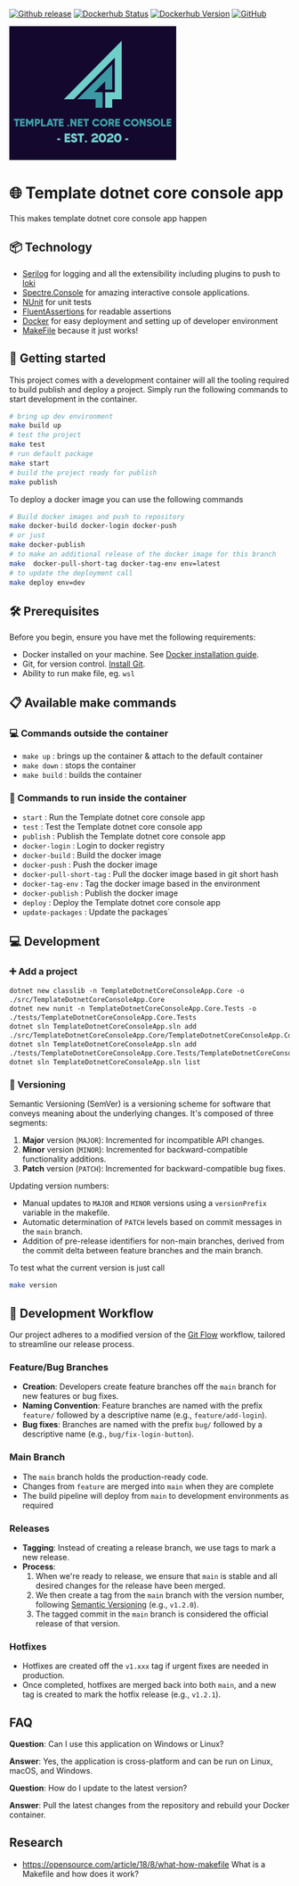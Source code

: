 [![Github release](https://img.shields.io/github/v/release/rolfwessels/template-dotnet-core-console-app)](https://github.com/rolfwessels/template-dotnet-core-console-app/releases)
[![Dockerhub Status](https://img.shields.io/badge/dockerhub-ok-blue.svg)](https://hub.docker.com/r/rolfwessels/template-dotnet-core-console-app/tags)
[![Dockerhub Version](https://img.shields.io/docker/v/rolfwessels/template-dotnet-core-console-app?sort=semver)](https://hub.docker.com/r/rolfwessels/template-dotnet-core-console-app/tags)
[![GitHub](https://img.shields.io/github/license/rolfwessels/template-dotnet-core-console-app)](https://github.com/rolfwessels/template-dotnet-core-console-app/licence.md)


![Template dotnet core console app](./docs/logo.png)

# 🌐 Template dotnet core console app

This makes template dotnet core console app happen

## 📦 Technology

* [Serilog](https://serilog.net/) for logging and all the extensibility including plugins to push to [loki](https://grafana.com/oss/loki/)
* [Spectre.Console](https://spectreconsole.net/) for amazing interactive console applications.
* [NUnit](https://nunit.org/) for unit tests
* [FluentAssertions](https://fluentassertions.com/) for readable assertions
* [Docker](https://www.docker.com/)  for easy deployment and setting up of developer environment
* [MakeFile](https://opensource.com/article/18/8/what-how-makefile)  because it just works!



## 🚀 Getting started

This project comes with a development container will all the tooling required to build publish and deploy a project. Simply run the following commands to start development in the container.

```bash
# bring up dev environment
make build up
# test the project
make test
# run default package
make start
# build the project ready for publish
make publish
```

To deploy a docker image you can use the following commands

```bash
# Build docker images and push to repository
make docker-build docker-login docker-push 
# or just
make docker-publish
# to make an additional release of the docker image for this branch
make  docker-pull-short-tag docker-tag-env env=latest
# to update the deployment call
make deploy env=dev
```
## 🛠 Prerequisites

Before you begin, ensure you have met the following requirements:
- Docker installed on your machine. See [Docker installation guide](https://docs.docker.com/get-docker/).
- Git, for version control. [Install Git](https://git-scm.com/downloads).
- Ability to run make file, eg. `wsl` 

## 📋 Available make commands

### 💻 Commands outside the container

- `make up` : brings up the container & attach to the default container
- `make down` : stops the container
- `make build` : builds the container

### 🐳 Commands to run inside the container

- `start` : Run the Template dotnet core console app
- `test` : Test the Template dotnet core console app
- `publish` : Publish the Template dotnet core console app
- `docker-login` : Login to docker registry
- `docker-build` : Build the docker image
- `docker-push` : Push the docker image
- `docker-pull-short-tag` : Pull the docker image based in git short hash
- `docker-tag-env` : Tag the docker image based in the environment
- `docker-publish` : Publish the docker image
- `deploy` : Deploy the Template dotnet core console app
- `update-packages` : Update the packages`

## 💻 Development

### ➕ Add a project

```
dotnet new classlib -n TemplateDotnetCoreConsoleApp.Core -o ./src/TemplateDotnetCoreConsoleApp.Core
dotnet new nunit -n TemplateDotnetCoreConsoleApp.Core.Tests -o ./tests/TemplateDotnetCoreConsoleApp.Core.Tests
dotnet sln TemplateDotnetCoreConsoleApp.sln add ./src/TemplateDotnetCoreConsoleApp.Core/TemplateDotnetCoreConsoleApp.Core.csproj
dotnet sln TemplateDotnetCoreConsoleApp.sln add ./tests/TemplateDotnetCoreConsoleApp.Core.Tests/TemplateDotnetCoreConsoleApp.Core.Tests.csproj
dotnet sln TemplateDotnetCoreConsoleApp.sln list
```

### 🔄 Versioning

Semantic Versioning (SemVer) is a versioning scheme for software that conveys meaning about the underlying changes. It's composed of three segments:

1. **Major** version (`MAJOR`): Incremented for incompatible API changes.
2. **Minor** version (`MINOR`): Incremented for backward-compatible functionality additions.
3. **Patch** version (`PATCH`): Incremented for backward-compatible bug fixes.

Updating version numbers:

- Manual updates to `MAJOR` and `MINOR` versions using a `versionPrefix` variable in the makefile.
- Automatic determination of `PATCH` levels based on commit messages in the `main` branch.
- Addition of pre-release identifiers for non-main branches, derived from the commit delta between feature branches and the main branch.

To test what the current version is just call

```bash
make version
```

## 🔄 Development Workflow

Our project adheres to a modified version of the [Git Flow](https://nvie.com/posts/a-successful-git-branching-model/) workflow, tailored to streamline our release process.

### Feature/Bug Branches

- **Creation**: Developers create feature branches off the `main` branch for new features or bug fixes.
- **Naming Convention**: Feature branches are named with the prefix `feature/` followed by a descriptive name (e.g., `feature/add-login`).
- **Bug fixes**: Branches are named with the prefix `bug/` followed by a descriptive name (e.g., `bug/fix-login-button`).

### Main Branch

- The `main` branch holds the production-ready code.
- Changes from `feature` are merged into `main` when they are complete
- The build pipeline will deploy from `main` to development environments as required

### Releases

- **Tagging**: Instead of creating a release branch, we use tags to mark a new release.
- **Process**:
  1. When we're ready to release, we ensure that `main` is stable and all desired changes for the release have been merged.
  2. We then create a tag from the `main` branch with the version number, following [Semantic Versioning](https://semver.org/) (e.g., `v1.2.0`).
  4. The tagged commit in the `main` branch is considered the official release of that version.

### Hotfixes

- Hotfixes are created off the `v1.xxx` tag if urgent fixes are needed in production.
- Once completed, hotfixes are merged back into both `main`, and a new tag is created to mark the hotfix release (e.g., `v1.2.1`).

## FAQ

**Question**: Can I use this application on Windows or Linux?

**Answer**: Yes, the application is cross-platform and can be run on Linux, macOS, and Windows.

**Question**: How do I update to the latest version?

**Answer**: Pull the latest changes from the repository and rebuild your Docker container.

## Research

- <https://opensource.com/article/18/8/what-how-makefile> What is a Makefile and how does it work?
